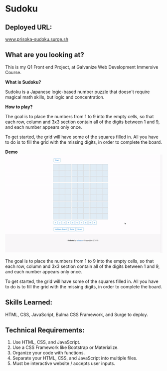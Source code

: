 # Sudoku

## Deployed URL: 
www.prisoka-sudoku.surge.sh

## What are you looking at? 
This is my Q1 Front end Project, at Galvanize Web Development Immersive Course.

**What is Sudoku?**

Sudoku is a Japanese logic-based number puzzle that doesn't require magical math skills, but logic and concentration.

**How to play?**

The goal is to place the numbers from 1 to 9 into the empty cells, so that each row, column and 3x3 section contain all of the digits between 1 and 9, and each number appears only once.

To get started, the grid will have some of the squares filled in. All you have to do is to fill the grid with the missing digits, in order to complete the board.

**Demo**
![](sudoku.gif)

The goal is to place the numbers from 1 to 9 into the empty cells, so that each row, column and 3x3 section contain all of the digits between 1 and 9, and each number appears only once.

To get started, the grid will have some of the squares filled in. All you have to do is to fill the grid with the missing digits, in order to complete the board.

## Skills Learned: 
HTML, CSS, JavaScript, Bulma CSS Framework, and Surge to deploy.

## Technical Requirements:
1. Use HTML, CSS, and JavaScript.
2. Use a CSS Framework like Bootstrap or Materialize.
3. Organize your code with functions.
4. Separate your HTML, CSS, and JavaScript into multiple files.
5. Must be interactive website / accepts user inputs.
